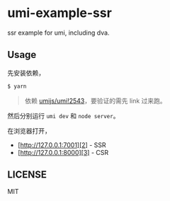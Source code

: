 # umi-example-ssr

ssr example for umi, including dva.

## Usage

先安装依赖，

```js
$ yarn
```

> 依赖 [umijs/umi!2543][1]，要验证的需先 link 过来跑。

然后分别运行 `umi dev` 和 `node server`。

在浏览器打开，

* [http://127.0.0.1:7001][2] - SSR
* [http://127.0.0.1:8000][3] - CSR

## LICENSE

MIT

[1]:	https://github.com/umijs/umi/pull/2543
[2]:	http://127.0.0.1:7001
[3]:	http://127.0.0.1:8000